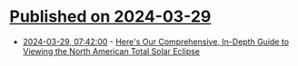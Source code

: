 # [Published on 2024-03-29](index.md)

* [2024-03-29, 07:42:00](https://soylentnews.org/article.pl?sid=24/03/28/0144255&from=rss) - [Here's Our Comprehensive, In-Depth Guide to Viewing the North American Total Solar Eclipse](https://soylentnews.org/article.pl?sid=24/03/28/0144255&from=rss)
